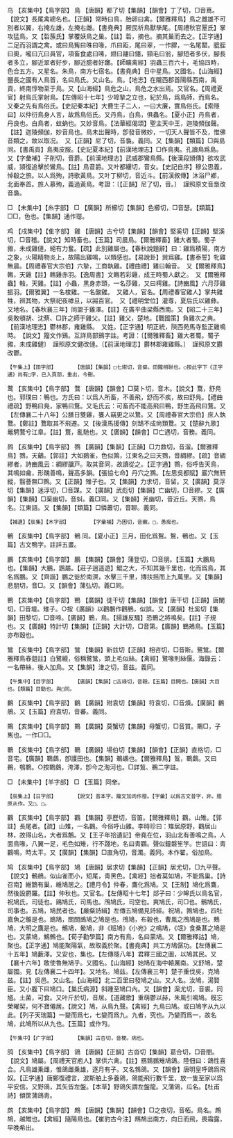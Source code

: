 <!-- { "loadSidebar": true } -->
鸟	【亥集中】【鳥字部】	鳥	【唐韻】都了切【集韻】【韻會】丁了切，□音蔦。【說文】長尾禽總名也。【正韻】常時曰鳥，胎卵曰禽。【爾雅釋鳥】鳥之雌雄不可別者以翼，右掩左雄，左掩右雌。【書堯典】厥民析鳥獸孳尾。【周禮秋官翨氏】掌攻猛鳥。又【硩蔟氏】掌覆妖鳥之巢。【註】硩，摘也。摘其巢而去之。【正字通】二足而羽謂之禽。或曰鳥觜曰咮曰喙，爪曰距，尾曰翠，一作臎，一名尾罌。膍胵曰奧，嚨曰亢曰員官，項畜食處曰嗉，翅曰翮曰翎，頸毛曰翁，腳短者多伏，腳長者多立，腳近翠者好步，腳近臆者好躑。【師曠禽經】羽蟲三百六十，毛協四時，色合五方。又星名。朱鳥，南方七宿名。【書堯典】日中星鳥。又國名。【山海經】鹽長之國有人鳥首，名曰鳥氏。又山名。鳥。【地志】在隴西郡首陽縣西南，禹貢，終南惇物至于鳥。又【山海經】鳥危之山，鳥危之水出焉。又官名。【周禮夏官】射鳥氏掌射鳥。【左傳昭十七年】少皡摯之立也，紀於鳥，爲鳥師，而鳥名。又秦之先有鳥俗氏。【史記秦本紀】大費生子二人，一曰大廉，實鳥俗氏。【索隱曰】以仲衍鳥身人言，故爲鳥俗氏。又丹鳥，白鳥，俱蟲名。【夏小正】丹鳥者，丹良也。白鳥者，蚊蚋也。又妙音鳥。【法華經偈頌】聖主天中王，迦陵頻伽聲。【註】迦陵頻伽，妙音鳥也。鳥未出聲時，卽發音微妙，一切天人聲皆不及，惟佛音類之，故以取况。　又【正韻】尼了切，音裊。義同。又【集韻】【類篇】□與島同。【書禹貢】島夷皮服。【史記夏本紀】【前漢地理志】□作鳥夷。孔讀鳥爲島。又【字彙補】子削切，音爵。【前漢地理志】武威郡鸞鳥縣。【後漢段熲傳】欲攻武威，熲復追擊於鸞鳥。【註】鳥音爵。又叶都縷切，音女。【史記自序】穆公思義，悼殽之旅。以人爲殉，詩歌黃鳥。又叶丁柳切，音近斗。【前漢敘傳】沐浴尸鄕，北面奉首。旅人慕殉，義過黃鳥。考證：〔【正韻】尼了切，音。〕　謹照原文音梟改音裊。 

□	【未集中】【糸字部】	□	【廣韻】所櫛切【集韻】色櫛切，□音瑟。【類篇】□□，色也。【集韻】通作璱。

鸡	【戌集中】【隹字部】	雞	【唐韻】古兮切【集韻】【韻會】堅奚切【正韻】堅溪切，□音稽。【說文】知時畜也。【玉篇】司晨鳥。【爾雅釋畜】雞大者蜀。蜀子雓，未成雞僆，絕有力奮。【疏】此別雞屬也。【春秋說題辭】曰：雞爲積陽，南方之象，火陽精物炎上，故陽出雞鳴，以類感也。【易說卦】巽爲雞。【書泰誓】牝雞無晨。【周禮春官大宗伯】六摯，工商執雞。【禮曲禮】雞曰翰音。　又【爾雅釋鳥】鶾，天雞【註】鶾雞赤羽。【逸周書】文鶾若彩雞，成王時蜀人獻之。　又【爾雅釋蟲】螒，天雞。【註】小蟲，黑身赤頭，一名莎雞，又曰樗雞。【詩豳風】六月莎雞振羽。【爾雅翼】一名梭雞。一名酸雞。　又雞人，官名。【周禮春官雞人】掌共雞牲，辨其物，大祭祀夜嘑旦，以嘂百官。　又【禮明堂位】灌尊，夏后氏以雞彝。　又地名。【春秋襄三年】同盟于雞澤。【註】在廣平曲梁縣西南。又【昭二十三年】吳敗頓胡、沈蔡、□許之師于雞父。【註】雞父，楚地。【戰國策】負雞次之典。【前漢地理志】鬱林郡，雍雞縣。　又姓。【正字通】明正統，陝西苑馬寺監正雞鳴時。　【說文】籀文作鷄。互詳鳥部鷄字註。考證：〔【爾雅釋畜】雞大者蜀。蜀子雓，未成雞健〕　謹照原文健改僆。〔【前漢地理志】欝林郡雍雞縣。〕　謹照原文欝改鬱。 

	【午集上】【田字部】		【唐韻】【集韻】□七紺切，音粲。田隴相聮也。○按此字下《正字通》尚有□字，已入頁部，重出，今刪。

鹜	【亥集中】【鳥字部】	鶩	【唐韻】【韻會】□莫卜切，音木。【說文】鶩，舒鳧也。郭璞曰：鴨也。方氏曰：以爲人所畜，不善飛，舒而不疾，故曰舒鳧。【禮曲禮疏】野鴨曰鳧，家鴨曰鶩。又毛氏云：可畜而不能高飛曰鴨，野生高飛曰鶩。又【左傳襄二十八年】公膳日雙雞，饔人竊更之以鶩。又【周禮春官大宗伯】庶人執鶩。【鄭註】鶩取其不飛遷。又【後漢馬援傳】刻鵠不成尙類鶩。又【楚辭九歌】鼂騁鶩兮江臯。【註】鶩，亂馳也。又【廣韻】【韻會】□亡遇切，音務。義同。

鹨	【亥集中】【鳥字部】	鷚	【廣韻】【集韻】【正韻】□力救切，音溜。【爾雅釋鳥】鷚，天鸙。【郭註】大如鷃雀，色似鶉，江東名之曰天鷚，音綢繆。【疏】音綢繆者，詩豳風云：綢繆牖戸。取其音同，故讀從之。【正字通】鷚，俗呼告天鳥，其鳴如龠，形醜善鳴，聲高多韻。【張協七命】丹穴之鷚。【左思吳都賦】巖穴無豜縱，翳薈無□鷚。又【正韻】雉子也。又【集韻】力求切，音留。又【廣韻】莫浮切【集韻】迷浮切，□音謀。又【廣韻】武彪切【集韻】亡幽切，□音繆。又【廣韻】【集韻】□渠幽切，音虯。義□同。又【集韻】羌幽切，音近丘。天鷚，鳥名。江東語。又【集韻】【類篇】□憐蕭切，音聊。義同。

	【補遺】【辰集】【木字部】		【字彙補】乃困切，音嫩。□，愚痴也。

鵪	【亥集中】【鳥字部】	鵪	同。【夏小正】三月，田化爲鴽。鴽，鵪也。又【玉篇】古文鴨字。註詳五畫。

鵬	【亥集中】【鳥字部】	鵬	【集韻】【韻會】蒲登切，□音朋。【玉篇】大鵬鳥也。【集韻】大鵬，鵾屬。【莊子逍遥遊】鯤之大，不知其幾千里也，化而爲鳥，其名爲鵬。又【齊諧】鵬之徙於南溟，水擊三千里，摶扶摇而上九萬里。又【集韻】悲朋切，音□。又【韻會】蒲弘切。義□同。

鷤	【亥集中】【鳥字部】	鷤	【廣韻】徒干切【集韻】【韻會】唐干切【正韻】唐闌切，□音壇。雉子。○按《廣韻》以鸛鷒作鸛鷤，似誤。又【廣韻】杜奚切【集韻】田黎切，□音啼。【廣韻】鷤，鳥。【揚雄反騷】恐鷤之將鳴矣。【註】子規也。又【廣韻】特計切【集韻】【正韻】大計切，□音第。【廣韻】鷤鴂鳥。【玉篇】亦布穀也。

鷥	【亥集中】【鳥字部】	鷥	【集韻】新兹切【正韻】相咨切，□音斯。鷺鷥。【爾雅釋鳥舂鉏註】白鷺縗，俗稱鷺鷥，頭上毛似絲。【禽經】鷺喙則絲偃。海錄云：一名帶絲，後人加鳥。又【集韻】津之切，音兹。義同。

	【午集中】【目字部】		【廣韻】【集韻】□古祿切，音穀。【玉篇】目開也。【廣韻】大目也。【類篇】目動也。與□同。

鷭	【亥集中】【鳥字部】	鷭	【廣韻】附袁切【集韻】符袁切，□音煩。【廣韻】鷭鵃。又【玉篇】府袁切，音蕃。義同。

鷶	【亥集中】【鳥字部】	鷶	【廣韻】莫蟹切【集韻】母蟹切，□音買。鷶□，子嶲也。一作□□。

鸅	【亥集中】【鳥字部】	鸅	【廣韻】場伯切【集韻】【韻會】【正韻】直格切，□音宅。【廣韻】鸅鸆，卽護田也。【集韻】鵜鶘也。【爾雅釋鳥】鶭，鸅鸆。又曰鵜，鴮鸅。○按鸅鸆，洿澤，卽今之淘河也。□詳鶭、鵜二字註。

□	【未集中】【羊字部】	□	【玉篇】同羍。

	【辰集上】【日字部】		【說文】昔本字。籀文加肉作腊。【字彙】以爲古文昔字，非。腊原从作。又□、□。

鸐	【亥集中】【鳥字部】	鸐	【集韻】亭歷切，音笛。【爾雅釋鳥】鸐，山雉。【郭註】長尾者。【疏】山雉，一名鸐。今俗呼山雞。李時珍曰：雉居原野，鸐居山林，故得山名，大者爲鷮。又【王子年拾遺記】帝堯在位，羽山北有善鳴之鳥，人面鳥喙，八翼一足，毛色如雉，行不踐地，名曰靑鸐。聲似鐘磐笙竽。世語曰：靑鸐鳴，時太平。又【廣韻】【集韻】□直角切，音濁。義同。本作翟。俗加鳥。

鸠	【亥集中】【鳥字部】	鳩	【唐韻】居求切【集韻】【正韻】居尤切，□九平聲。【說文】鶻鵃。似山雀而小，短尾，靑黑色。【禽經】拙者莫如鳩，不能爲巢。【詩召南】維鵲有巢，維鳩居之。【禮月令】仲春，鷹化爲鳩。又【王制】鳩化爲鷹，然後設罻羅。【註】仲秋也。又官名。【左傳昭十七年】郯子曰：少皞氏以鳥名官，祝鳩氏，司徒也。鴡鳩氏，司馬也。鳲鳩氏，司空也。爽鳩氏，司□也。鶻鳩氏，司事也。五鳩，鳩民者也。【嚴粲詩緝】左傳五鳩備見詩經。祝鳩，鵓鳩也，四牡嘉魚之鵻是也。鴡鳩，關關鴡鳩之鳩是也。鳲鳩，布穀也，曹風之鳲鳩是也。鷞鳩，大明之鷹是也。鶻鳩，鱟鳩，非《班鳩》《小宛》之鳴鳩，《氓》食桑葚之鳩是也。又蒙鳩，鷦鷯也。【荀子勸學篇】南方有鳥，名曰蒙鳩。又【爾雅釋詁】鳩，聚也。【正字通】鳩能聚陽氣，故取義於聚。【書堯典】共工方鳩僝功。【左傳襄二十五年】鳩藪澤。又安也，集也。【左傳隱八年】君釋三國之圖，以鳩其民。又【襄十六年】敢使魯無鳩乎。又國名。【山海經】始鳩在海中轅厲南。又舒鳩，楚屬國。見【左傳襄二十四年】。又地名。鳩兹。【左傳襄三年】楚子重伐吳，克鳩兹。【註】吳邑。又山名。【山海經】北二百里曰發鳩之山。又人名。汝鳩，湯賢臣。又小腹下曰鳩口。【巢氏病源】斜踵至鳩口內。又【韻會】渠尤切，音裘。同馗。土菌，可食。又叶斤於切，音居。【道藏歌】重萌鬱以赫，朱風引鳴鳩。旣忘榮曜契，何不寶僊居。【說文】鳩，从鳥九聲。【禽經】九鳥曰鳩。或曰鳩字从九以此。【列子天瑞篇】一變而爲七，七變而爲九。九者，究也。乃變而爲一，故名鳩，此鳩所以从九也。【玉篇】或作勼。

	【午集中】【疒字部】		【集韻】古杏切，音梗。病也。

鸽	【亥集中】【鳥字部】	鴿	【唐韻】【正韻】古沓切【集韻】葛合切，□音閤。【說文】鳩屬。【周禮天官庖人】掌供六禽。【註】鴈鶉鷃雉鳩鴿。陸佃曰：鴿性喜合。凡鳥雄乗雌，惟鴿雌乗雄，逐月有子。又名鵓鴿。又【韻會】唐明皇呼鴿爲飛奴。【正字通】唐鄭復禮言，波斯舶上多養鴿，鴿能飛行數千里，放一隻至家以爲平安信。又野鴿，其矢皆左盤。【本草】野鴿矢謂左盤龍。又蒲鴿，瓜名。【杜甫詩】傾筐蒲鴿靑。

鹧	【亥集中】【鳥字部】	鷓	【唐韻】【集韻】【韻會】□之夜切，音柘。鳥名。鷓鴣，越雉也。【禽經】隨陽鳥也。【崔豹古今注】鷓鴣出南方，向日而飛，畏霜露，早晚希出。

